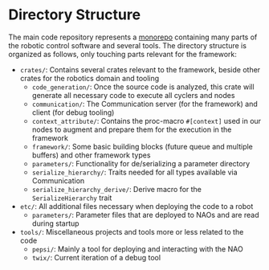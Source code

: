 # Directory Structure

The main code repository represents a [monorepo](https://en.wikipedia.org/wiki/Monorepo) containing many parts of the robotic control software and several tools.
The directory structure is organized as follows, only touching parts relevant for the framework:

- `crates/`: Contains several crates relevant to the framework, beside other crates for the robotics domain and tooling
    - `code_generation/`: Once the source code is analyzed, this crate will generate all necessary code to execute all cyclers and nodes
    - `communication/`: The Communication server (for the framework) and client (for debug tooling)
    - `context_attribute/`: Contains the proc-macro `#[context]` used in our nodes to augment and prepare them for the execution in the framework
    - `framework/`: Some basic building blocks (future queue and multiple buffers) and other framework types
    - `parameters/`: Functionality for de/serializing a parameter directory
    - `serialize_hierarchy/`: Traits needed for all types available via Communication
    - `serialize_hierarchy_derive/`: Derive macro for the `SerializeHierarchy` trait
- `etc/`: All additional files necessary when deploying the code to a robot
    - `parameters/`: Parameter files that are deployed to NAOs and are read during startup
- `tools/`: Miscellaneous projects and tools more or less related to the code
    - `pepsi/`: Mainly a tool for deploying and interacting with the NAO
    - `twix/`: Current iteration of a debug tool
